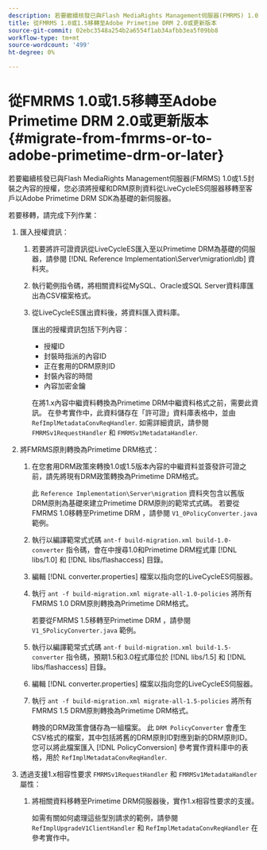 ```yaml
---
description: 若要繼續核發已與Flash MediaRights Management伺服器(FMRMS) 1.0或1.5封裝之內容的授權，您必須將授權和DRM原則資料從LiveCycleES伺服器移轉至客戶以Adobe Primetime DRM SDK為基礎的新伺服器。
title: 從FMRMS 1.0或1.5移轉至Adobe Primetime DRM 2.0或更新版本
source-git-commit: 02ebc3548a254b2a6554f1ab34afbb3ea5f09bb8
workflow-type: tm+mt
source-wordcount: '499'
ht-degree: 0%

---
```


# 從FMRMS 1.0或1.5移轉至Adobe Primetime DRM 2.0或更新版本{#migrate-from-fmrms-or-to-adobe-primetime-drm-or-later}

若要繼續核發已與Flash MediaRights Management伺服器(FMRMS) 1.0或1.5封裝之內容的授權，您必須將授權和DRM原則資料從LiveCycleES伺服器移轉至客戶以Adobe Primetime DRM SDK為基礎的新伺服器。

若要移轉，請完成下列作業：

1. 匯入授權資訊：

   1. 若要將許可證資訊從LiveCycleES匯入至以Primetime DRM為基礎的伺服器，請參閱 [!DNL Reference Implementation\Server\migration\db] 資料夾。
   1. 執行範例指令碼，將相關資料從MySQL、Oracle或SQL Server資料庫匯出為CSV檔案格式。
   1. 從LiveCycleES匯出資料後，將資料匯入資料庫。

      匯出的授權資訊包括下列內容：

      * 授權ID
      * 封裝時指派的內容ID
      * 正在套用的DRM原則ID
      * 封裝內容的時間
      * 內容加密金鑰

      在將1.x內容中繼資料轉換為Primetime DRM中繼資料格式之前，需要此資訊。 在參考實作中，此資料儲存在「許可證」資料庫表格中，並由 `RefImplMetadataConvReqHandler`. 如需詳細資訊，請參閱 `FMRMSv1RequestHandler` 和 `FMRMSv1MetadataHandler`.

1. 將FMRMS原則轉換為Primetime DRM格式：

   1. 在您套用DRM政策來轉換1.0或1.5版本內容的中繼資料並簽發許可證之前，請先將現有DRM政策轉換為Primetime DRM格式。

      此 `Reference Implementation\Server\migration` 資料夾包含以舊版DRM原則為基礎來建立Primetime DRM原則的範常式式碼。 若要從FMRMS 1.0移轉至Primetime DRM ，請參閱 `V1_0PolicyConverter.java` 範例。
   1. 執行以編譯範常式式碼 `ant-f build-migration.xml build-1.0-converter` 指令碼，會在中搜尋1.0和Primetime DRM程式庫 [!DNL libs/1.0] 和 [!DNL libs/flashaccess] 目錄。

   1. 編輯 [!DNL converter.properties] 檔案以指向您的LiveCycleES伺服器。
   1. 執行 `ant -f build-migration.xml migrate-all-1.0-policies` 將所有FMRMS 1.0 DRM原則轉換為Primetime DRM格式。

      若要從FMRMS 1.5移轉至Primetime DRM ，請參閱 `V1_5PolicyConverter.java` 範例。

   1. 執行以編譯範常式式碼 `ant-f build-migration.xml build-1.5-converter` 指令碼，預期1.5和3.0程式庫位於 [!DNL libs/1.5] 和 [!DNL libs/flashaccess] 目錄。

   1. 編輯 [!DNL converter.properties] 檔案以指向您的LiveCycleES伺服器。
   1. 執行 `ant -f build-migration.xml migrate-all-1.5-policies` 將所有FMRMS 1.5 DRM原則轉換為Primetime DRM格式。

      轉換的DRM政策會儲存為一組檔案。 此 `DRM PolicyConverter` 會產生CSV格式的檔案，其中包括將舊的DRM原則ID對應到新的DRM原則ID。 您可以將此檔案匯入 [!DNL PolicyConversion] 參考實作資料庫中的表格，用於 `RefImplMetadataConvReqHandler`.

1. 透過支援1.x相容性要求 `FMRMSv1RequestHandler` 和 `FMRMSv1MetadataHandler` 屬性：

   1. 將相關資料移轉至Primetime DRM伺服器後，實作1.x相容性要求的支援。

      如需有關如何處理這些型別請求的範例，請參閱 `RefImplUpgradeV1ClientHandler` 和 `RefImplMetadataConvReqHandler` 在參考實作中。
